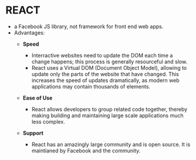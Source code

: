# REACT

- a Facebook JS library, not framework for front end web apps.
- Advantages:
  - <b>Speed</b>
    - Interractive websites need to update the DOM each time a change happens; this process is generally resourceful and slow.
    - React uses a Virtual DOM (Document Object Model), allowing to update only the parts of the website that have changed. This increases the speed of updates dramatically, as modern web applications may contain thousands of elements.

  - <b>Ease of Use</b>
    - React allows developers to group related code together, thereby making building and maintaining large scale applications much less complex.

  - <b>Support</b>
    - React has an amazingly large community and is open source. It is maintianed by Facebook and the community.
